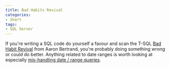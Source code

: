 ```yaml
---
title: Bad Habits Revival
categories:
- Short
tags:
- SQL Server
---
```


If you're writing a SQL code do yourself a favour and scan the T-SQL 
[Bad Habit Revival](http://blogs.sqlsentry.com/aaronbertrand/bad-habits-revival/) from Aaron Bertrand, you're probably doing something wrong or could do better. 
Anything related to date ranges is worth looking at especially 
[mis-handling date / range queries](http://sqlblog.com/blogs/aaron_bertrand/archive/2009/10/16/bad-habits-to-kick-mishandling-date-range-queries.aspx).
